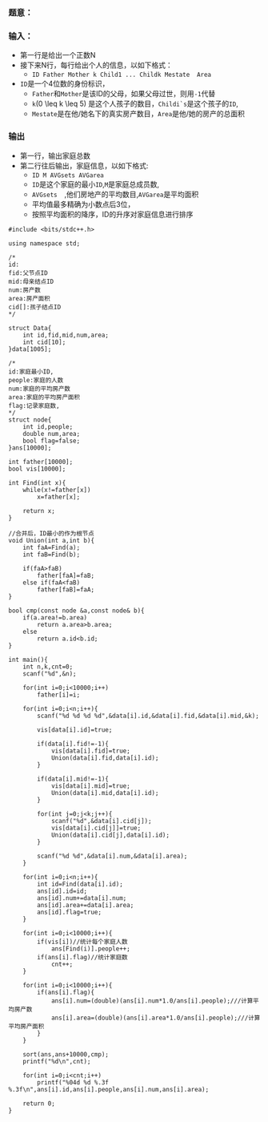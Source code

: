 ### 题意：

### 输入：
* 第一行是给出一个正数N
* 接下来N行，每行给出个人的信息，以如下格式：
  * ```ID Father Mother k Child1 ... Childk Mestate  Area```
* ```ID```是一个4位数的身份标识，
  * ```Father```和```Mother```是该ID的父母，如果父母过世，则用```-1```代替
  * ```k```(0 \leq k \leq 5)  是这个人孩子的数目，```Childi`s```是这个孩子的```ID```,
  * ```Mestate```是在他/她名下的真实房产数目，```Area```是他/她的房产的总面积
### 输出
* 第一行，输出家庭总数
* 第二行往后输出，家庭信息，以如下格式:
  * ``` ID M AVGsets AVGarea ```
  * ```ID```是这个家庭的最小```ID```,```M```是家庭总成员数,
  * ```AVGsets  ```,他们房地产的平均数目,```AVGarea```是平均面积
  * 平均值最多精确为小数点后3位，
  * 按照平均面积的降序，ID的升序对家庭信息进行排序
  

```
#include <bits/stdc++.h>

using namespace std;

/*
id:
fid:父节点ID
mid:母亲结点ID
num:房产数
area:房产面积
cid[]:孩子结点ID
*/

struct Data{
    int id,fid,mid,num,area;
    int cid[10];
}data[1005];

/*
id:家庭最小ID,
people:家庭的人数
num:家庭的平均房产数
area:家庭的平均房产面积
flag:记录家庭数,
*/
struct node{
    int id,people;
    double num,area;
    bool flag=false;
}ans[10000];

int father[10000];
bool vis[10000];

int Find(int x){
    while(x!=father[x])
        x=father[x];

    return x;
}

//合并后，ID最小的作为根节点
void Union(int a,int b){
    int faA=Find(a);
    int faB=Find(b);

    if(faA>faB)
        father[faA]=faB;
    else if(faA<faB)
        father[faB]=faA;
}

bool cmp(const node &a,const node& b){
    if(a.area!=b.area)
        return a.area>b.area;
    else
        return a.id<b.id;
}

int main(){
    int n,k,cnt=0;
    scanf("%d",&n);

    for(int i=0;i<10000;i++)
        father[i]=i;

    for(int i=0;i<n;i++){
        scanf("%d %d %d %d",&data[i].id,&data[i].fid,&data[i].mid,&k);

        vis[data[i].id]=true;

        if(data[i].fid!=-1){
            vis[data[i].fid]=true;
            Union(data[i].fid,data[i].id);
        }

        if(data[i].mid!=-1){
            vis[data[i].mid]=true;
            Union(data[i].mid,data[i].id);
        }

        for(int j=0;j<k;j++){
            scanf("%d",&data[i].cid[j]);
            vis[data[i].cid[j]]=true;
            Union(data[i].cid[j],data[i].id);
        }

        scanf("%d %d",&data[i].num,&data[i].area);
    }

    for(int i=0;i<n;i++){
        int id=Find(data[i].id);
        ans[id].id=id;
        ans[id].num+=data[i].num;
        ans[id].area+=data[i].area;
        ans[id].flag=true;
    }

    for(int i=0;i<10000;i++){
        if(vis[i])//统计每个家庭人数
            ans[Find(i)].people++;
        if(ans[i].flag)//统计家庭数
            cnt++;
    }

    for(int i=0;i<10000;i++){
        if(ans[i].flag){
            ans[i].num=(double)(ans[i].num*1.0/ans[i].people);///计算平均房产数
            ans[i].area=(double)(ans[i].area*1.0/ans[i].people);///计算平均房产面积
        }
    }

    sort(ans,ans+10000,cmp);
    printf("%d\n",cnt);

    for(int i=0;i<cnt;i++)
        printf("%04d %d %.3f %.3f\n",ans[i].id,ans[i].people,ans[i].num,ans[i].area);

    return 0;
}

```
